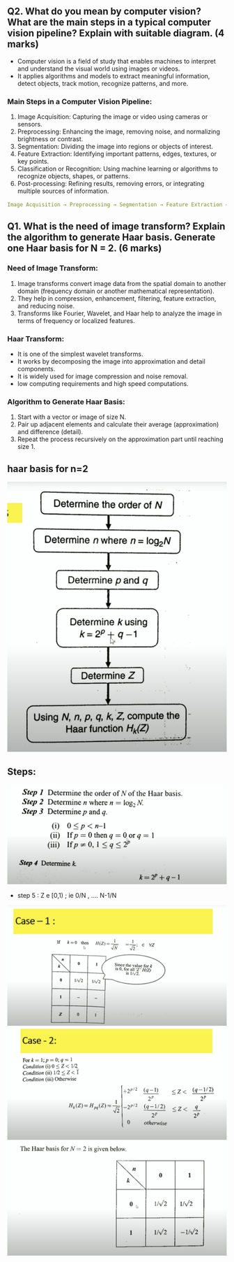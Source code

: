 ## Q2. What do you mean by computer vision? What are the main steps in a typical computer vision pipeline? Explain with suitable diagram. (4 marks)

- Computer vision is a field of study that enables machines to interpret and understand the visual world using images or videos.
- It applies algorithms and models to extract meaningful information, detect objects, track motion, recognize patterns, and more.

### Main Steps in a Computer Vision Pipeline:
1. Image Acquisition: Capturing the image or video using cameras or sensors.
2. Preprocessing: Enhancing the image, removing noise, and normalizing brightness or contrast.
3. Segmentation: Dividing the image into regions or objects of interest.
4. Feature Extraction: Identifying important patterns, edges, textures, or key points.
5. Classification or Recognition: Using machine learning or algorithms to recognize objects, shapes, or patterns.
6. Post-processing: Refining results, removing errors, or integrating multiple sources of information.

```yml
Image Acquisition → Preprocessing → Segmentation → Feature Extraction → Classification → Post-processing → Decision/Action
```


## Q1. What is the need of image transform? Explain the algorithm to generate Haar basis. Generate one Haar basis for N = 2. (6 marks)

### Need of Image Transform:
1. Image transforms convert image data from the spatial domain to another domain (frequency domain or another mathematical representation).
2. They help in compression, enhancement, filtering, feature extraction, and reducing noise.
2. Transforms like Fourier, Wavelet, and Haar help to analyze the image in terms of frequency or localized features.

### Haar Transform:
- It is one of the simplest wavelet transforms.
- It works by decomposing the image into approximation and detail components.
- It is widely used for image compression and noise removal.
- low computing requirements and high speed computations.

### Algorithm to Generate Haar Basis:
1. Start with a vector or image of size N.
2. Pair up adjacent elements and calculate their average (approximation) and difference (detail).
3. Repeat the process recursively on the approximation part until reaching size 1.

## haar basis for n=2
![alt text](image-1.png)

## Steps: 
![alt text](image-3.png)

- step 5 :
Z e [0,1) ;
ie 0/N , .... N-1/N


![alt text](image-5.png)
![alt text](image-4.png)
![alt text](image-6.png)


